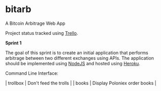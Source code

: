 # bitarb
A Bitcoin Arbitrage Web App

Project status tracked using [Trello](https://trello.com/b/ABOMu5R0/bitarb).

**Sprint 1**

The goal of this sprint is to create an initial application that performs arbitrage between two different exchanges using APIs. The application should be implemented using [NodeJS](https://nodejs.org/) and hosted using [Heroku](https://dashboard.heroku.com/). 


Command Line Interface:

| trollbox | Don't feed the trolls        |
| books    | Display Poloniex order books |
